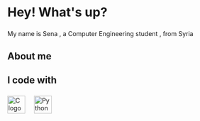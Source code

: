 <h1 align="left">Hey! What's up?</h1>

###

<p align="left">My name is Sena , a Computer Engineering student , from Syria </p>

###

<h2 align="left">About me</h2>

<h2 align="left">I code with</h2>

###

<div align="left">
  <img src="https://cdn.jsdelivr.net/gh/devicons/devicon/icons/c/c-original.svg" height="40" alt="C logo"  />
  <img width="12" />
  <img src="https://cdn.jsdelivr.net/gh/devicons/devicon/icons/python/python-original.svg" height="40" alt="Python logo"  />
  <img width="12" />
  
</div>

###
